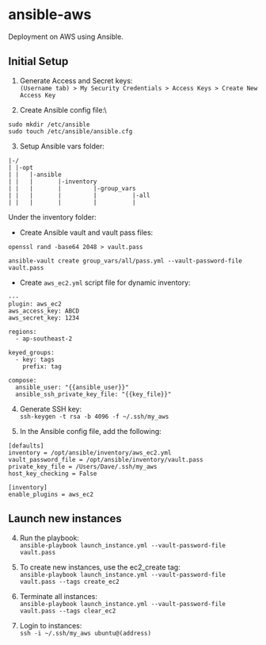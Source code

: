 # ansible-aws
Deployment on AWS using Ansible.

## Initial Setup
1. Generate Access and Secret keys:\
`(Username tab) > My Security Credentials > Access Keys > Create New Access Key`

2. Create Ansible config file:\
```
sudo mkdir /etc/ansible
sudo touch /etc/ansible/ansible.cfg
```

3. Setup Ansible vars folder:
```
|-/
| |-opt
| |   |-ansible
| |   |       |-inventory
| |   |       |         |-group_vars
| |   |       |         |          |-all
| |   |       |         |          |
```
Under the inventory folder:
  * Create Ansible vault and vault pass files:
  ```
  openssl rand -base64 2048 > vault.pass
  
  ansible-vault create group_vars/all/pass.yml --vault-password-file vault.pass
  ```
  
  * Create `aws_ec2.yml` script file for dynamic inventory:
  ```
  ---
  plugin: aws_ec2
  aws_access_key: ABCD
  aws_secret_key: 1234

  regions:
    - ap-southeast-2

  keyed_groups:
    - key: tags
      prefix: tag

  compose:
    ansible_user: "{{ansible_user}}"
    ansible_ssh_private_key_file: "{{key_file}}"
  ```
  
4. Generate SSH key:\
`ssh-keygen -t rsa -b 4096 -f ~/.ssh/my_aws`

5. In the Ansible config file, add the following:
```
[defaults]
inventory = /opt/ansible/inventory/aws_ec2.yml
vault_password_file = /opt/ansible/inventory/vault.pass
private_key_file = /Users/Dave/.ssh/my_aws
host_key_checking = False

[inventory]
enable_plugins = aws_ec2
```

## Launch new instances

4. Run the playbook:\
`ansible-playbook launch_instance.yml --vault-password-file vault.pass`

5. To create new instances, use the ec2_create tag:\
`ansible-playbook launch_instance.yml --vault-password-file vault.pass --tags create_ec2`

6. Terminate all instances:\
`ansible-playbook launch_instance.yml --vault-password-file vault.pass --tags clear_ec2`

7. Login to instances:\
`ssh -i ~/.ssh/my_aws ubuntu@(address)`

